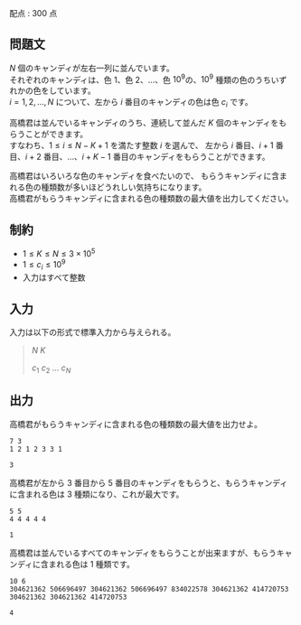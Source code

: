 配点 : $300$ 点

## 問題文

$N$ 個のキャンディが左右一列に並んでいます。<br>
それぞれのキャンディは、色 $1$、色 $2$、$\ldots$、色 $10^9$の、$10^9$ 種類の色のうちいずれかの色をしています。<br>
$i = 1, 2, \ldots, N$ について、左から $i$ 番目のキャンディの色は色 $c_i$ です。  

高橋君は並んでいるキャンディのうち、連続して並んだ $K$ 個のキャンディをもらうことができます。<br>
すなわち、$1 \leq i \leq N-K+1$ を満たす整数 $i$ を選んで、
左から $i$ 番目、$i+1$ 番目、$i+2$ 番目、$\ldots$、$i+K-1$ 番目のキャンディをもらうことができます。

高橋君はいろいろな色のキャンディを食べたいので、
もらうキャンディに含まれる色の種類数が多いほどうれしい気持ちになります。<br>
高橋君がもらうキャンディに含まれる色の種類数の最大値を出力してください。

## 制約

- $1 \leq K \leq N \leq 3 \times 10^5$
- $1 \leq c_i \leq 10^9$
- 入力はすべて整数

## 入力

入力は以下の形式で標準入力から与えられる。

> $N$ $K$
> 
> $c_1$ $c_2$ $\ldots$ $c_N$

## 出力

高橋君がもらうキャンディに含まれる色の種類数の最大値を出力せよ。

```input1
7 3
1 2 1 2 3 3 1
```

```output1
3
```

高橋君が左から $3$ 番目から $5$ 番目のキャンディをもらうと、もらうキャンディに含まれる色は $3$ 種類になり、これが最大です。

```input2
5 5
4 4 4 4 4
```

```output2
1
```

高橋君は並んでいるすべてのキャンディをもらうことが出来ますが、もらうキャンディに含まれる色は $1$ 種類です。

```input3
10 6
304621362 506696497 304621362 506696497 834022578 304621362 414720753 304621362 304621362 414720753
```

```output3
4
```